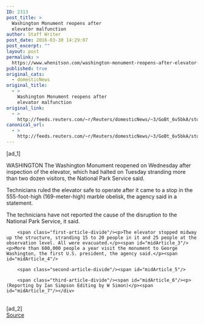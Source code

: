```yaml
---
ID: 2313
post_title: >
  Washington Monument reopens after
  elevator malfunction
author: Staff Writer
post_date: 2016-03-30 14:29:07
post_excerpt: ""
layout: post
permalink: >
  https://www.whenitson.com/washington-monument-reopens-after-elevator-malfunction/
published: true
original_cats:
  - domesticNews
original_title:
  - >
    Washington Monument reopens after
    elevator malfunction
original_link:
  - >
    http://feeds.reuters.com/~r/Reuters/domesticNews/~3/GoBt_6v5bkA/story01.htm
canonical_url:
  - >
    http://feeds.reuters.com/~r/Reuters/domesticNews/~3/GoBt_6v5bkA/story01.htm
---
```

 [ad_1]
<br><div id="articleText">
<span id="midArticle_start"/>

<span class="focusParagraph" readability="5"><p><span class="articleLocation">WASHINGTON</span> The Washington Monument reopened on Wednesday after inspection of the elevator, which had halted on Tuesday stranding more than two dozen visitors, the National Park Service said.</p></span><span id="midArticle_0"/><p>Technicians ruled the elevator safe to operate after it came to a stop in the 555-foot-high (169-meter-high) marble obelisk, the agency said in a statement.</p><span id="midArticle_1"/><p>The technicians have not reported the cause of the disruption to the National Park Service, it said.</p><span id="midArticle_2"/>
        
        <span class="first-article-divide"/><p>The elevator stopped midway up the structure, stranding 15 to 20 people in it and 25 people at the observation level. All were evacuated.</p><span id="midArticle_3"/><p>More than 600,000 people a year visit the monument to George Washington, the first U.S. president, the agency said.</p><span id="midArticle_4"/>
        
        <span class="second-article-divide"/><span id="midArticle_5"/>
        
        <span class="third-article-divide"/><span id="midArticle_6"/><p> (Reporting by Ian Simpson Editing by W Simon)</p><span id="midArticle_7"/></div>
<br>[ad_2]
<br><a href="http://feeds.reuters.com/~r/Reuters/domesticNews/~3/GoBt_6v5bkA/story01.htm">Source </a>